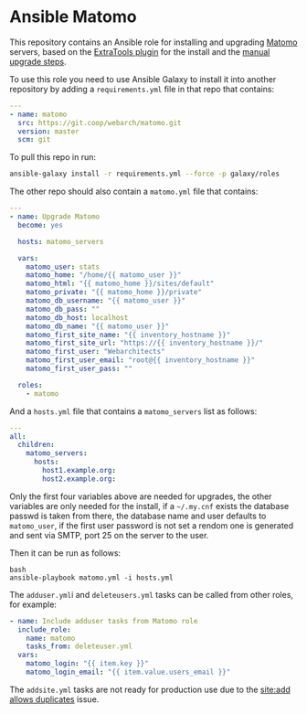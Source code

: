 # Ansible Matomo

This repository contains an Ansible role for installing and upgrading [Matomo](https://matomo.org/) servers, based on the [ExtraTools plugin](https://github.com/digitalist-se/extratools) for the install and the [manual upgrade steps](https://matomo.org/docs/update/#the-manual-three-step-update).

To use this role you need to use Ansible Galaxy to install it into another repository by adding a `requirements.yml` file in that repo that contains:

```yml
---
- name: matomo
  src: https://git.coop/webarch/matomo.git
  version: master
  scm: git
```

To pull this repo in run:

```bash
ansible-galaxy install -r requirements.yml --force -p galaxy/roles 
```

The other repo should also contain a `matomo.yml` file that contains:

```yml
---
- name: Upgrade Matomo
  become: yes

  hosts: matomo_servers

  vars:
    matomo_user: stats
    matomo_home: "/home/{{ matomo_user }}"
    matomo_html: "{{ matomo_home }}/sites/default"
    matomo_private: "{{ matomo_home }}/private"
    matomo_db_username: "{{ matomo_user }}"
    matomo_db_pass: ""
    matomo_db_host: localhost
    matomo_db_name: "{{ matomo_user }}"
    matomo_first_site_name: "{{ inventory_hostname }}"
    matomo_first_site_url: "https://{{ inventory_hostname }}/"
    matomo_first_user: "Webarchitects"
    matomo_first_user_email: "root@{{ inventory_hostname }}"
    matomo_first_user_pass: ""

  roles:
    - matomo
```

And a `hosts.yml` file that contains a `matomo_servers` list as follows: 

```yml
---
all:
  children:
    matomo_servers:
      hosts:
        host1.example.org:
        host2.example.org:
```

Only the first four variables above are needed for upgrades, the other variables are only needed for the install, if a `~/.my.cnf` exists the database passwd is taken from there, the database name and user defaults to `matomo_user`, if the first user password is not set a rendom one is generated and sent via SMTP, port 25 on the server to the user.

Then it can be run as follows:

```
bash
ansible-playbook matomo.yml -i hosts.yml
``` 

The `adduser.yml`i and `deleteusers.yml` tasks can be called from other roles, for example:

```yml
- name: Include adduser tasks from Matomo role
  include_role:
    name: matomo
    tasks_from: deleteuser.yml
  vars:
    matomo_login: "{{ item.key }}"
    matomo_login_email: "{{ item.value.users_email }}"
```

The `addsite.yml` tasks are not ready for production use due to the [site:add allows duplicates](https://github.com/digitalist-se/extratools/issues/9) issue.
